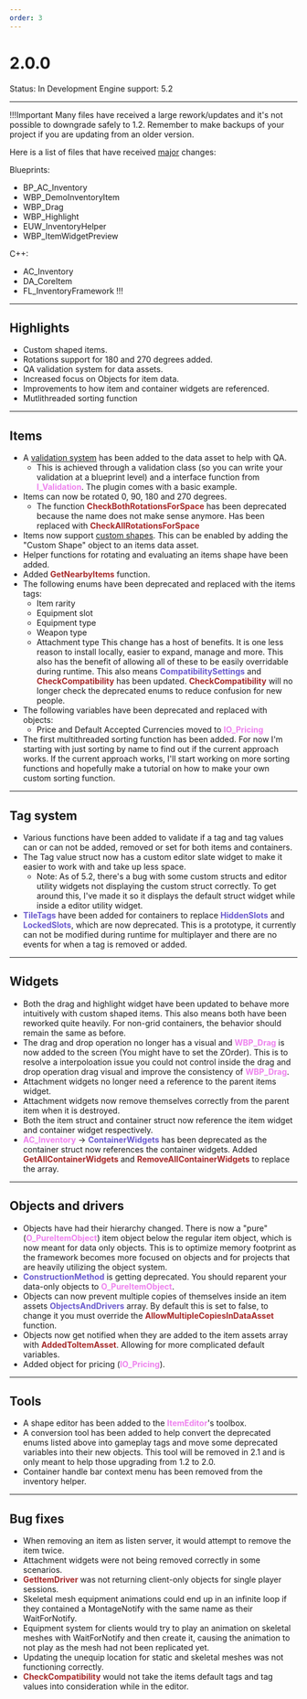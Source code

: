 ```yaml
---
order: 3
---
```

# 2.0.0

Status: In Development
Engine support: 5.2

---
!!!Important
Many files have received a large rework/updates and it's not possible to downgrade safely to 1.2. Remember to make backups of your project if you are updating from an older version.

Here is a list of files that have received <ins>major</ins> changes:

Blueprints:
- BP_AC_Inventory
- WBP_DemoInventoryItem
- WBP_Drag
- WBP_Highlight
- EUW_InventoryHelper
- WBP_ItemWidgetPreview

C++:
- AC_Inventory
- DA_CoreItem
- FL_InventoryFramework
!!!

---
## Highlights
- Custom shaped items.
- Rotations support for 180 and 270 degrees added.
- QA validation system for data assets.
- Increased focus on Objects for item data.
- Improvements to how item and container widgets are referenced.
- Mutlithreaded sorting function

---
## Items
- A [validation system](https://inventoryframework.github.io/classes-and-settings/da_coreitem/#asset-verification) has been added to the data asset to help with QA.
    - This is achieved through a validation class (so you can write your validation at a blueprint level) and a interface function from <span style="color:violet">**I_Validation**</span>. The plugin comes with a basic example.
- Items can now be rotated 0, 90, 180 and 270 degrees.
    - The function <span style="color:brown">**CheckBothRotationsForSpace**</span> has been deprecated because the name does not make sense anymore. Has been replaced with <span style="color:brown">**CheckAllRotationsForSpace**</span>
- Items now support [custom shapes](https://inventoryframework.github.io/classes-and-settings/da_coreitem/#custom-shapes). This can be enabled by adding the "Custom Shape" object to an items data asset.
- Helper functions for rotating and evaluating an items shape have been added.
- Added <span style="color:brown">**GetNearbyItems**</span> function.
- The following enums have been deprecated and replaced with the items tags:
	- Item rarity
	- Equipment slot
	- Equipment type
	- Weapon type
	- Attachment type
This change has a host of benefits. It is one less reason to install locally, easier to expand, manage and more. This also has the benefit of allowing all of these to be easily overridable during runtime.
This also means <span style="color:slateblue">**CompatibilitySettings**</span> and <span style="color:brown">**CheckCompatibility**</span> has been updated. <span style="color:brown">**CheckCompatibility**</span> will no longer check the deprecated enums to reduce confusion for new people.
- The following variables have been deprecated and replaced with objects:
    - Price and Default Accepted Currencies moved to <span style="color:violet">**IO_Pricing**</span>  
- The first multithreaded sorting function has been added. For now I'm starting with just sorting by name to find out if the current approach works. If the current approach works, I'll start working on more sorting functions and hopefully make a tutorial on how to make your own custom sorting function.
---
## Tag system
- Various functions have been added to validate if a tag and tag values can or can not be added, removed or set for both items and containers.
- The Tag value struct now has a custom editor slate widget to make it easier to work with and take up less space.
    - Note: As of 5.2, there's a bug with some custom structs and editor utility widgets not displaying the custom struct correctly. To get around this, I've made it so it displays the default struct widget while inside a editor utility widget.
- <span style="color:slateblue">**TileTags**</span> have been added for containers to replace <span style="color:slateblue">**HiddenSlots**</span> and <span style="color:slateblue">**LockedSlots**</span>, which are now deprecated. This is a prototype, it currently can not be modified during runtime for multiplayer and there are no events for when a tag is removed or added.
---
## Widgets
- Both the drag and highlight widget have been updated to behave more intuitively with custom shaped items. This also means both have been reworked quite heavily. For non-grid containers, the behavior should remain the same as before.
- The drag and drop operation no longer has a visual and <span style="color:violet">**WBP_Drag**</span> is now added to the screen (You might have to set the ZOrder). This is to resolve a interpoloation issue you could not control inside the drag and drop operation drag visual and improve the consistency of <span style="color:violet">**WBP_Drag**</span>.
- Attachment widgets no longer need a reference to the parent items widget.
- Attachment widgets now remove themselves correctly from the parent item when it is destroyed.
- Both the item struct and container struct now reference the item widget and container widget respectively.
- <span style="color:violet">**AC_Inventory**</span> -> <span style="color:slateblue">**ContainerWidgets**</span> has been deprecated as the container struct now references the container widgets. Added <span style="color:brown">**GetAllContainerWidgets**</span> and <span style="color:brown">**RemoveAllContainerWidgets**</span> to replace the array.

---
## Objects and drivers
- Objects have had their hierarchy changed. There is now a "pure" (<span style="color:violet">**O_PureItemObject**</span>) item object below the regular item object, which is now meant for data only objects. This is to optimize memory footprint as the framework becomes more focused on objects and for projects that are heavily utilizing the object system.
- <span style="color:slateblue">**ConstructionMethod**</span> is getting deprecated. You should reparent your data-only objects to <span style="color:violet">**O_PureItemObject**</span>.
- Objects can now prevent multiple copies of themselves inside an item assets <span style="color:slateblue">**ObjectsAndDrivers**</span> array. By default this is set to false, to change it you must override the <span style="color:brown">**AllowMultipleCopiesInDataAsset**</span> function.
- Objects now get notified when they are added to the item assets array with <span style="color:brown">**AddedToItemAsset**</span>. Allowing for more complicated default variables.
- Added object for pricing (<span style="color:violet">**IO_Pricing**</span>).

---
## Tools
- A shape editor has been added to the <span style="color:violet">**ItemEditor**</span>'s toolbox.
- A conversion tool has been added to help convert the deprecated enums listed above into gameplay tags and move some deprecated variables into their new objects. This tool will be removed in 2.1 and is only meant to help those upgrading from 1.2 to 2.0.
- Container handle bar context menu has been removed from the inventory helper.

---
## Bug fixes
- When removing an item as listen server, it would attempt to remove the item twice.
- Attachment widgets were not being removed correctly in some scenarios.
- <span style="color:brown">**GetItemDriver**</span> was not returning client-only objects for single player sessions.
- Skeletal mesh equipment animations could end up in an infinite loop if they contained a MontageNotify with the same name as their WaitForNotify.
- Equipment system for clients would try to play an animation on skeletal meshes with WaitForNotify and then create it, causing the animation to not play as the mesh had not been replicated yet.
- Updating the unequip location for static and skeletal meshes was not functioning correctly.
- <span style="color:brown">**CheckCompatibility**</span> would not take the items default tags and tag values into consideration while in the editor.
